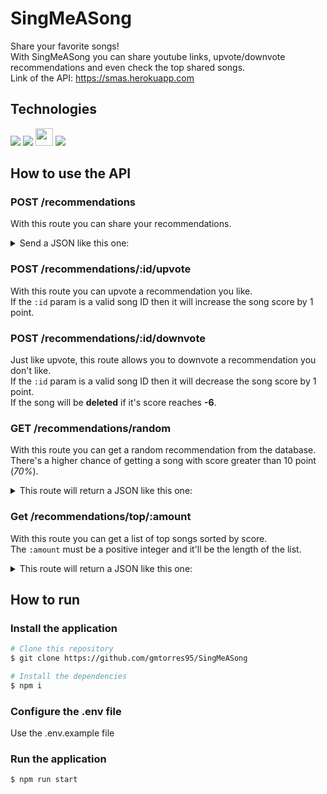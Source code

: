 # SingMeASong

Share your favorite songs!  
With SingMeASong you can share youtube links, upvote/downvote recommendations and even check the top shared songs.  
Link of the API: https://smas.herokuapp.com

## Technologies

<div styles="display: flex">
  <img src="https://img.shields.io/badge/Node.js-43853D?style=for-the-badge&logo=node.js&logoColor=white" />
  <img src="https://img.shields.io/badge/PostgreSQL-316192?style=for-the-badge&logo=postgresql&logoColor=white" />
  <img src="https://img.shields.io/badge/Express.js-404D59?style=flat-square&logo=express&logoColor=white" height="28px" />
  <img src="https://img.shields.io/badge/Heroku-430098?style=for-the-badge&logo=heroku&logoColor=white" />
</div>

## How to use the API

### POST /recommendations

With this route you can share your recommendations.    
<details>
  <summary>Send a JSON like this one:</summary>

  ```bash
  {
    "name": "Of Monsters and Men - King And Lionheart",
    "youtubeLink": "https://youtu.be/A76a_LNIYwE",
  }
  ```
</details>

### POST /recommendations/:id/upvote

With this route you can upvote a recommendation you like.  
If the ```:id``` param is a valid song ID then it will increase the song score by 1 point.

### POST /recommendations/:id/downvote

Just like upvote, this route allows you to downvote a recommendation you don't like.  
If the ```:id``` param is a valid song ID then it will decrease the song score by 1 point.  
If the song will be **deleted** if it's score reaches **-6**.

### GET /recommendations/random

With this route you can get a random recommendation from the database.  
There's a higher chance of getting a song with score greater than 10 point (*70%*).  
<details>
  <summary>This route will return a JSON like this one:</summary>

  ```bash
  {
    "id": 1,
    "name": "Of Monsters And Men - Little Talks",
    "youtubeLink": "https://youtu.be/ghb6eDopW8I",
    "score": 241
  }
  ```
</details>

### Get /recommendations/top/:amount

With this route you can get a list of top songs sorted by score.  
The ```:amount``` must be a positive integer and it'll be the length of the list.  
<details>
  <summary>This route will return a JSON like this one:</summary>

  ```bash
  [
    {
      "id": 168,
      "name": "Of Monsters And Men - Love Love Love",
      "youtubeLink": "https://youtu.be/beiPP_MGz6I",
      "score": 419
    },
    {
      "id": 16,
      "name": "Of Monsters and Men - Crystals",
      "youtubeLink": "https://youtu.be/-PgPZ3F9P4",
      "score": 217
    },
    ...
  ]
  ```
</details>

## How to run

### Install the application

```bash
# Clone this repository
$ git clone https://github.com/gmtorres95/SingMeASong

# Install the dependencies
$ npm i
```

### Configure the .env file

Use the .env.example file

### Run the application

```bash
$ npm run start
```
